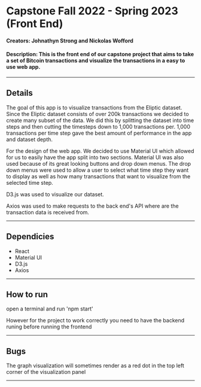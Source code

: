 # Capstone Fall 2022 - Spring 2023 (Front End)

#### Creators: Johnathyn Strong and Nickolas Wofford

#### Description: This is the front end of our capstone project that aims to take a set of Bitcoin transactions and visualize the transactions in a easy to use web app.

---

## Details

The goal of this app is to visualize transactions from the Eliptic dataset. Since the Eliptic dataset consists of over 200k transactions we decided to create many subset of the data. We did this by splitting the dataset into time steps and then cutting the timesteps down to 1,000 transactions per. 1,000 transactions per time step gave the best amount of performance in the app and dataset depth.

For the design of the web app. We decided to use Material UI which allowed for us to easily have the app split into two sections. Material UI was also used because of its great looking buttons and drop down menus. The drop down menus were used to allow a user to select what time step they want to display as well as how many transactions that want to visualize from the selected time step.

D3.js was used to visualize our dataset.

Axios was used to make requests to the back end's API where are the transaction data is received from.

---

## Dependicies

* React
* Material UI
* D3.js
* Axios

---

## How to run

open a terminal and run 'npm start'

However for the project to work correctly you need to have the backend runing before running the frontend

---

## Bugs

The graph visualization will sometimes render as a red dot in the top left corner of the visualization panel

---
